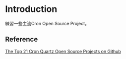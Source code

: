 # Introduction

練習一些主流Cron Open Source Project。

## Reference

[The Top 21 Cron Quartz Open Source Projects on Github](https://awesomeopensource.com/projects/cron/quartz?categoryPage=29)
